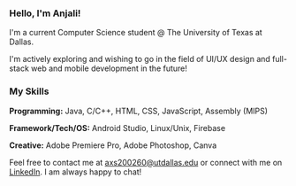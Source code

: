 ### Hello, I'm Anjali!

I'm a current Computer Science student @ The University of Texas at Dallas.

I'm actively exploring and wishing to go in the field of UI/UX design and full-stack web and mobile development in the future!

### My Skills 

**Programming:** Java, C/C++, HTML, CSS, JavaScript, Assembly (MIPS)

**Framework/Tech/OS:** Android Studio, Linux/Unix, Firebase

**Creative:** Adobe Premiere Pro, Adobe Photoshop, Canva

Feel free to contact me at axs200260@utdallas.edu or connect with me on [LinkedIn](https://www.linkedin.com/in/anjali-singh-6514b520b/). I am always happy to chat!
